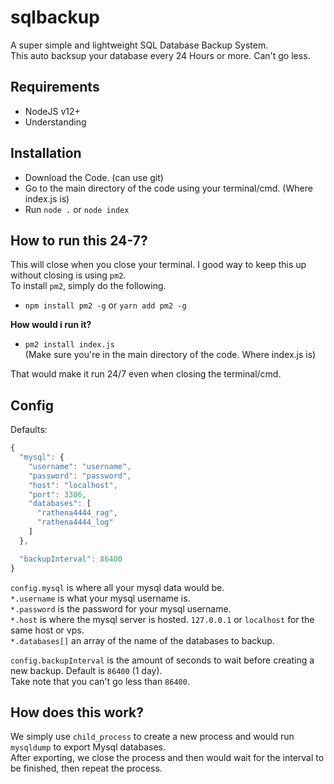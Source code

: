 # sqlbackup
A super simple and lightweight SQL Database Backup System.  
This auto backsup your database every 24 Hours or more. Can't go less.

## Requirements
- NodeJS v12+  
- Understanding

## Installation
- Download the Code. (can use git)  
- Go to the main directory of the code using your terminal/cmd. (Where index.js is)  
- Run `node .` or `node index`

## How to run this 24-7?
This will close when you close your terminal. I good way to keep this up without closing is using `pm2`.  
To install `pm2`, simply do the following.  

- `npm install pm2 -g` or `yarn add pm2 -g`  

**How would i run it?**  
- `pm2 install index.js`  
(Make sure you're in the main directory of the code. Where index.js is)  

That would make it run 24/7 even when closing the terminal/cmd.

## Config
Defaults:  
```js
{
  "mysql": {
    "username": "username",
    "password": "password",
    "host": "localhost",
    "port": 3306,
    "databases": [
      "rathena4444_rag",
      "rathena4444_log"
    ]
  },

  "backupInterval": 86400
}
```

`config.mysql` is where all your mysql data would be.  
`*.username` is what your mysql username is.  
`*.password` is the password for your mysql username.  
`*.host` is where the mysql server is hosted. `127.0.0.1` or `localhost` for the same host or vps.  
`*.databases[]` an array of the name of the databases to backup.  

`config.backupInterval` is the amount of seconds to wait before creating a new backup. Default is `86400` (1 day).  
Take note that you can't go less than `86400`.

## How does this work?
We simply use `child_process` to create a new process and would run `mysqldump` to export Mysql databases.  
After exporting, we close the process and then would wait for the interval to be finished, then repeat the process.
